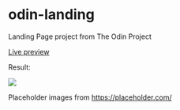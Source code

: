 # odin-landing
Landing Page project from The Odin Project

[Live preview](https://kmalcaba.github.io/odin-projects/odin-landing/)

Result:

![](https://github.com/kmalcaba/odin-landing/blob/main/Screenshot%202022-05-08%20at%2013-50-22%20Landing%20Page.png)

Placeholder images from https://placeholder.com/
